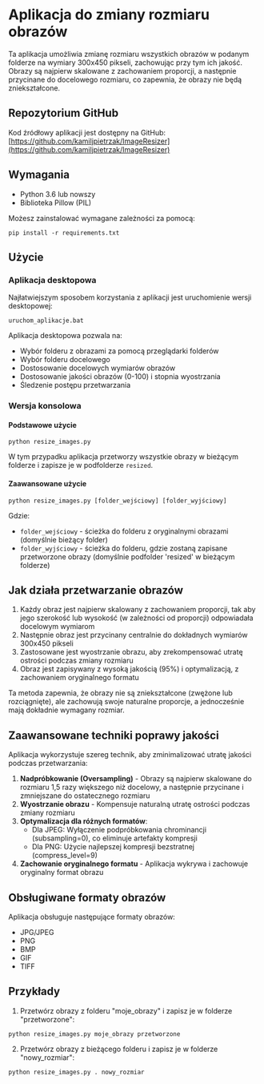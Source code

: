 # Aplikacja do zmiany rozmiaru obrazów

Ta aplikacja umożliwia zmianę rozmiaru wszystkich obrazów w podanym folderze na wymiary 300x450 pikseli, zachowując przy tym ich jakość. Obrazy są najpierw skalowane z zachowaniem proporcji, a następnie przycinane do docelowego rozmiaru, co zapewnia, że obrazy nie będą zniekształcone.

## Repozytorium GitHub

Kod źródłowy aplikacji jest dostępny na GitHub:
[https://github.com/kamiljpietrzak/ImageResizer](https://github.com/kamiljpietrzak/ImageResizer)

## Wymagania

- Python 3.6 lub nowszy
- Biblioteka Pillow (PIL)

Możesz zainstalować wymagane zależności za pomocą:

```
pip install -r requirements.txt
```

## Użycie

### Aplikacja desktopowa

Najłatwiejszym sposobem korzystania z aplikacji jest uruchomienie wersji desktopowej:

```
uruchom_aplikacje.bat
```

Aplikacja desktopowa pozwala na:
- Wybór folderu z obrazami za pomocą przeglądarki folderów
- Wybór folderu docelowego
- Dostosowanie docelowych wymiarów obrazów
- Dostosowanie jakości obrazów (0-100) i stopnia wyostrzania
- Śledzenie postępu przetwarzania

### Wersja konsolowa

#### Podstawowe użycie

```
python resize_images.py
```

W tym przypadku aplikacja przetworzy wszystkie obrazy w bieżącym folderze i zapisze je w podfolderze `resized`.

#### Zaawansowane użycie

```
python resize_images.py [folder_wejściowy] [folder_wyjściowy]
```

Gdzie:
- `folder_wejściowy` - ścieżka do folderu z oryginalnymi obrazami (domyślnie bieżący folder)
- `folder_wyjściowy` - ścieżka do folderu, gdzie zostaną zapisane przetworzone obrazy (domyślnie podfolder 'resized' w bieżącym folderze)

## Jak działa przetwarzanie obrazów

1. Każdy obraz jest najpierw skalowany z zachowaniem proporcji, tak aby jego szerokość lub wysokość (w zależności od proporcji) odpowiadała docelowym wymiarom
2. Następnie obraz jest przycinany centralnie do dokładnych wymiarów 300x450 pikseli
3. Zastosowane jest wyostrzanie obrazu, aby zrekompensować utratę ostrości podczas zmiany rozmiaru
4. Obraz jest zapisywany z wysoką jakością (95%) i optymalizacją, z zachowaniem oryginalnego formatu

Ta metoda zapewnia, że obrazy nie są zniekształcone (zwężone lub rozciągnięte), ale zachowują swoje naturalne proporcje, a jednocześnie mają dokładnie wymagany rozmiar.

## Zaawansowane techniki poprawy jakości

Aplikacja wykorzystuje szereg technik, aby zminimalizować utratę jakości podczas przetwarzania:

1. **Nadpróbkowanie (Oversampling)** - Obrazy są najpierw skalowane do rozmiaru 1,5 razy większego niż docelowy, a następnie przycinane i zmniejszane do ostatecznego rozmiaru
2. **Wyostrzanie obrazu** - Kompensuje naturalną utratę ostrości podczas zmiany rozmiaru
3. **Optymalizacja dla różnych formatów**:
   - Dla JPEG: Wyłączenie podpróbkowania chrominancji (subsampling=0), co eliminuje artefakty kompresji
   - Dla PNG: Użycie najlepszej kompresji bezstratnej (compress_level=9)
4. **Zachowanie oryginalnego formatu** - Aplikacja wykrywa i zachowuje oryginalny format obrazu

## Obsługiwane formaty obrazów

Aplikacja obsługuje następujące formaty obrazów:
- JPG/JPEG
- PNG
- BMP
- GIF
- TIFF

## Przykłady

1. Przetwórz obrazy z folderu "moje_obrazy" i zapisz je w folderze "przetworzone":
```
python resize_images.py moje_obrazy przetworzone
```

2. Przetwórz obrazy z bieżącego folderu i zapisz je w folderze "nowy_rozmiar":
```
python resize_images.py . nowy_rozmiar
```

